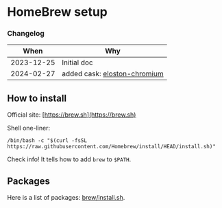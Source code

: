 # HomeBrew setup


### Changelog

| When        | Why                                                           |
|-------------|---------------------------------------------------------------|
| 2023-12-25  | Initial doc                                                   |
| 2024-02-27  | added cask: [eloston-chromium](https://github.com/ungoogled-software/ungoogled-chromium) |

## How to install

Official site: [https://brew.sh](https://brew.sh)

Shell one-liner:

```shell
/bin/bash -c "$(curl -fsSL https://raw.githubusercontent.com/Homebrew/install/HEAD/install.sh)"
```

Check info! It tells how to add `brew` to `$PATH`.


## Packages

Here is a list of packages: [brew/install.sh](install.sh).
